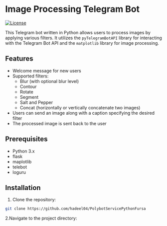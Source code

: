 # Image Processing Telegram Bot

[![License](https://img.shields.io/badge/License-MIT-green.svg)](LICENSE)

This Telegram bot written in Python allows users to process images by applying various filters. It utilizes the `pyTelegramBotAPI` library for interacting with the Telegram Bot API and the `matplotlib` library for image processing.

## Features

- Welcome message for new users
- Supported filters:
  - Blur (with optional blur level)
  - Contour
  - Rotate
  - Segment
  - Salt and Pepper
  - Concat (horizontally or vertically concatenate two images)
- Users can send an image along with a caption specifying the desired filter
- The processed image is sent back to the user

## Prerequisites

- Python 3.x
- flask
- maplotlib
- telebot
- loguru

## Installation

1. Clone the repository:

```bash
git clone https://github.com/hadeel04/PolybotServicePythonFursa
```

2.Navigate to the project directory:

